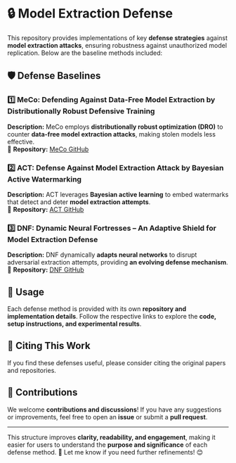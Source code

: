 # 🔒 Model Extraction Defense  

This repository provides implementations of key **defense strategies** against **model extraction attacks**, ensuring robustness against unauthorized model replication. Below are the baseline methods included:

## 🛡 Defense Baselines  

### 1️⃣ **MeCo: Defending Against Data-Free Model Extraction by Distributionally Robust Defensive Training**  
**Description:** MeCo employs **distributionally robust optimization (DRO)** to counter **data-free model extraction attacks**, making stolen models less effective.  
🔗 **Repository:** [MeCo GitHub](https://github.com/joey-wang123/DFME-DRO)  

### 2️⃣ **ACT: Defense Against Model Extraction Attack by Bayesian Active Watermarking**  
**Description:** ACT leverages **Bayesian active learning** to embed watermarks that detect and deter **model extraction attempts**.  
🔗 **Repository:** [ACT GitHub](https://github.com/joey-wang123/Bayes-Active-Watermark/tree/main)  

### 3️⃣ **DNF: Dynamic Neural Fortresses – An Adaptive Shield for Model Extraction Defense**  
**Description:** DNF dynamically **adapts neural networks** to disrupt adversarial extraction attempts, providing **an evolving defense mechanism**.  
🔗 **Repository:** [DNF GitHub](https://github.com/SYCodeShare/Dynamic-Neural-Fortresses)  

## 📌 **Usage**  
Each defense method is provided with its own **repository and implementation details**. Follow the respective links to explore the **code, setup instructions, and experimental results**.

## 📄 **Citing This Work**  
If you find these defenses useful, please consider citing the original papers and repositories.

## 🤝 **Contributions**  
We welcome **contributions and discussions**! If you have any suggestions or improvements, feel free to open an **issue** or submit a **pull request**.

---

This structure improves **clarity, readability, and engagement**, making it easier for users to understand the **purpose and significance** of each defense method. 🚀 Let me know if you need further refinements! 😊
